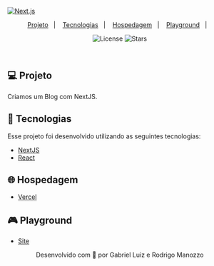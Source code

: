 [![Next.js](https://assets.vercel.com/image/upload/v1538361091/repositories/next-js/next-js.png)](https://nextjs.org)

<p align="center">
  <a href="#-projeto">Projeto</a>&nbsp;&nbsp;&nbsp;|&nbsp;&nbsp;&nbsp;
  <a href="#-tecnologias">Tecnologias</a>&nbsp;&nbsp;&nbsp;|&nbsp;&nbsp;&nbsp;
  <a href="#-hospedagem">Hospedagem</a>&nbsp;&nbsp;&nbsp;|&nbsp;&nbsp;&nbsp;
  <a href="#-playground">Playground</a>&nbsp;&nbsp;&nbsp;|&nbsp;&nbsp;&nbsp;
</p>

<p align="center">
  <img  src="https://img.shields.io/static/v1?label=license&message=MIT&color=8257E6&labelColor=121214" alt="License">

  <img src="https://img.shields.io/github/stars/gabeluiz/blogfriends?label=stars&message=MIT&color=8257E6&labelColor=121214" alt="Stars">  
</p>

<br>


## 💻 Projeto

Criamos um Blog com NextJS.

## 🚀 Tecnologias

Esse projeto foi desenvolvido utilizando as seguintes tecnologias:

- [NextJS](https://nextjs.org/)
- [React](https://reactjs.org/)

## 🌐 Hospedagem

- [Vercel](https://vercel.com/dashboard)

## 🎮 Playground

- [Site](http://blogfriends.vercel.app/)

<p align="center">Desenvolvido com 💜 por Gabriel Luiz e Rodrigo Manozzo </p>